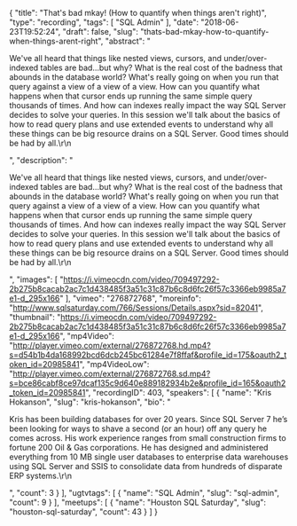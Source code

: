 {
  "title": "That's bad mkay! (How to quantify when things aren't right)",
  "type": "recording",
  "tags": [
    "SQL Admin"
  ],
  "date": "2018-06-23T19:52:24",
  "draft": false,
  "slug": "thats-bad-mkay-how-to-quantify-when-things-arent-right",
  "abstract": "<p>We've all heard that things like nested views, cursors, and under/over-indexed tables are bad...but why?  What is the real cost of the badness that abounds in the database world?  What's really going on when you run that query against a view of a view of a view.  How can you quantify what happens when that cursor ends up running the same simple query thousands of times.  And how can indexes really impact the way SQL Server decides to solve your queries.  In this session we'll talk about the basics of how to read query plans and use extended events to understand why all these things can be big resource drains on a SQL Server.  Good times should be had by all.\r\n</p>",
  "description": "<p>We've all heard that things like nested views, cursors, and under/over-indexed tables are bad...but why?  What is the real cost of the badness that abounds in the database world?  What's really going on when you run that query against a view of a view of a view.  How can you quantify what happens when that cursor ends up running the same simple query thousands of times.  And how can indexes really impact the way SQL Server decides to solve your queries.  In this session we'll talk about the basics of how to read query plans and use extended events to understand why all these things can be big resource drains on a SQL Server.  Good times should be had by all.\r\n</p>",
  "images": [
    "https://i.vimeocdn.com/video/709497292-2b275b8cacab2ac7c1d438485f3a51c31c87b6c8d6fc26f57c3366eb9985a7e1-d_295x166"
  ],
  "vimeo": "276872768",
  "moreinfo": "http://www.sqlsaturday.com/766/Sessions/Details.aspx?sid=82041",
  "thumbnail": "https://i.vimeocdn.com/video/709497292-2b275b8cacab2ac7c1d438485f3a51c31c87b6c8d6fc26f57c3366eb9985a7e1-d_295x166",
  "mp4Video": "http://player.vimeo.com/external/276872768.hd.mp4?s=d54b1b4da168992bcd6dcb245bc61284e7f8ffaf&profile_id=175&oauth2_token_id=20985841",
  "mp4VideoLow": "http://player.vimeo.com/external/276872768.sd.mp4?s=bce86cabf8ce97dcaf135c9d640e889182934b2e&profile_id=165&oauth2_token_id=20985841",
  "recordingID": 403,
  "speakers": [
    {
      "name": "Kris Hokanson",
      "slug": "kris-hokanson",
      "bio": "<p>Kris has been building databases for over 20 years. Since SQL Server 7 he’s been looking for ways to shave a second (or an hour) off any query he comes across. His work experience ranges from small construction firms to fortune 200 Oil & Gas corporations.  He has designed and administered everything from 10 MB single user databases to enterprise data warehouses using SQL Server and SSIS to consolidate data from hundreds of disparate ERP systems.\r\n</p>",
      "count": 3
    }
  ],
  "ugtvtags": [
    {
      "name": "SQL Admin",
      "slug": "sql-admin",
      "count": 9
    }
  ],
  "meetups": [
    {
      "name": "Houston SQL Saturday",
      "slug": "houston-sql-saturday",
      "count": 43
    }
  ]
}